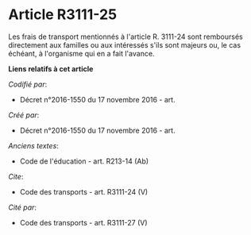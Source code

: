 # Article R3111-25

Les frais de transport mentionnés à l'article R. 3111-24 sont remboursés directement aux familles ou aux intéressés s'ils
sont majeurs ou, le cas échéant, à l'organisme qui en a fait l'avance.

**Liens relatifs à cet article**

_Codifié par_:

  - Décret n°2016-1550 du 17 novembre 2016 - art.

_Créé par_:

  - Décret n°2016-1550 du 17 novembre 2016 - art.

_Anciens textes_:

  - Code de l'éducation - art. R213-14 (Ab)

_Cite_:

  - Code des transports - art. R3111-24 (V)

_Cité par_:

  - Code des transports - art. R3111-27 (V)
